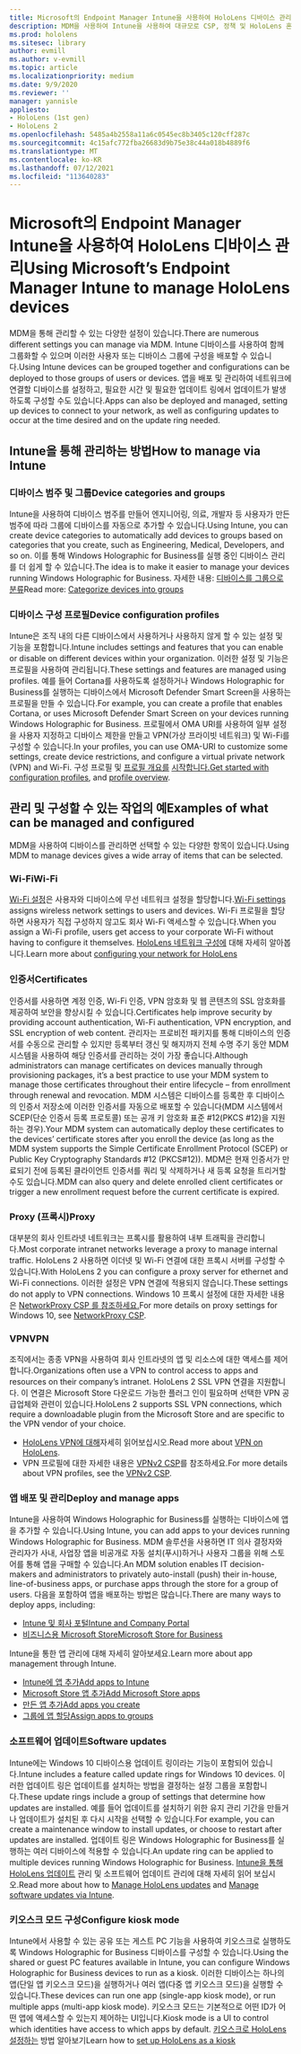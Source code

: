 ```yaml
---
title: Microsoft의 Endpoint Manager Intune을 사용하여 HoloLens 디바이스 관리
description: MDM을 사용하여 Intune을 사용하여 대규모로 CSP, 정책 및 HoloLens 혼합 현실 디바이스를 관리하는 방법을 알아봅니다.
ms.prod: hololens
ms.sitesec: library
author: evmill
ms.author: v-evmill
ms.topic: article
ms.localizationpriority: medium
ms.date: 9/9/2020
ms.reviewer: ''
manager: yannisle
appliesto:
- HoloLens (1st gen)
- HoloLens 2
ms.openlocfilehash: 5485a4b2558a11a6c0545ec8b3405c120cff287c
ms.sourcegitcommit: 4c15afc772fba26683d9b75e38c44a018b4889f6
ms.translationtype: MT
ms.contentlocale: ko-KR
ms.lasthandoff: 07/12/2021
ms.locfileid: "113640283"
---
```

# <a name="using-microsofts-endpoint-manager-intune-to-manage-hololens-devices"></a><span data-ttu-id="5ee23-103">Microsoft의 Endpoint Manager Intune을 사용하여 HoloLens 디바이스 관리</span><span class="sxs-lookup"><span data-stu-id="5ee23-103">Using Microsoft’s Endpoint Manager Intune to manage HoloLens devices</span></span>

<span data-ttu-id="5ee23-104">MDM을 통해 관리할 수 있는 다양한 설정이 있습니다.</span><span class="sxs-lookup"><span data-stu-id="5ee23-104">There are numerous different settings you can manage via MDM.</span></span> <span data-ttu-id="5ee23-105">Intune 디바이스를 사용하여 함께 그룹화할 수 있으며 이러한 사용자 또는 디바이스 그룹에 구성을 배포할 수 있습니다.</span><span class="sxs-lookup"><span data-stu-id="5ee23-105">Using Intune devices can be grouped together and configurations can be deployed to those groups of users or devices.</span></span> <span data-ttu-id="5ee23-106">앱을 배포 및 관리하여 네트워크에 연결할 디바이스를 설정하고, 필요한 시간 및 필요한 업데이트 링에서 업데이트가 발생하도록 구성할 수도 있습니다.</span><span class="sxs-lookup"><span data-stu-id="5ee23-106">Apps can also be deployed and managed, setting up devices to connect to your network, as well as configuring updates to occur at the time desired and on the update ring needed.</span></span> 

## <a name="how-to-manage-via-intune"></a><span data-ttu-id="5ee23-107">Intune을 통해 관리하는 방법</span><span class="sxs-lookup"><span data-stu-id="5ee23-107">How to manage via Intune</span></span>

### <a name="device-categories-and-groups"></a><span data-ttu-id="5ee23-108">디바이스 범주 및 그룹</span><span class="sxs-lookup"><span data-stu-id="5ee23-108">Device categories and groups</span></span>
<span data-ttu-id="5ee23-109">Intune을 사용하여 디바이스 범주를 만들어 엔지니어링, 의료, 개발자 등 사용자가 만든 범주에 따라 그룹에 디바이스를 자동으로 추가할 수 있습니다.</span><span class="sxs-lookup"><span data-stu-id="5ee23-109">Using Intune, you can create device categories to automatically add devices to groups based on categories that you create, such as Engineering, Medical, Developers, and so on.</span></span> <span data-ttu-id="5ee23-110">이를 통해 Windows Holographic for Business를 실행 중인 디바이스 관리를 더 쉽게 할 수 있습니다.</span><span class="sxs-lookup"><span data-stu-id="5ee23-110">The idea is to make it easier to manage your devices running Windows Holographic for Business.</span></span>
<span data-ttu-id="5ee23-111">자세한 내용: [디바이스를 그룹으로 분류](/mem/intune/enrollment/device-group-mapping)</span><span class="sxs-lookup"><span data-stu-id="5ee23-111">Read more: [Categorize devices into groups](/mem/intune/enrollment/device-group-mapping)</span></span>

### <a name="device-configuration-profiles"></a><span data-ttu-id="5ee23-112">디바이스 구성 프로필</span><span class="sxs-lookup"><span data-stu-id="5ee23-112">Device configuration profiles</span></span>
<span data-ttu-id="5ee23-113">Intune은 조직 내의 다른 디바이스에서 사용하거나 사용하지 않게 할 수 있는 설정 및 기능을 포함합니다.</span><span class="sxs-lookup"><span data-stu-id="5ee23-113">Intune includes settings and features that you can enable or disable on different devices within your organization.</span></span> <span data-ttu-id="5ee23-114">이러한 설정 및 기능은 프로필을 사용하여 관리됩니다.</span><span class="sxs-lookup"><span data-stu-id="5ee23-114">These settings and features are managed using profiles.</span></span> <span data-ttu-id="5ee23-115">예를 들어 Cortana를 사용하도록 설정하거나 Windows Holographic for Business를 실행하는 디바이스에서 Microsoft Defender Smart Screen을 사용하는 프로필을 만들 수 있습니다.</span><span class="sxs-lookup"><span data-stu-id="5ee23-115">For example, you can create a profile that enables Cortana, or uses Microsoft Defender Smart Screen on your devices running Windows Holographic for Business.</span></span>
<span data-ttu-id="5ee23-116">프로필에서 OMA URI를 사용하여 일부 설정을 사용자 지정하고 디바이스 제한을 만들고 VPN(가상 프라이빗 네트워크) 및 Wi-Fi를 구성할 수 있습니다.</span><span class="sxs-lookup"><span data-stu-id="5ee23-116">In your profiles, you can use OMA-URI to customize some settings, create device restrictions, and configure a virtual private network (VPN) and Wi-Fi.</span></span>
<span data-ttu-id="5ee23-117">구성 프로필 및 [프로필 개요를](/mem/intune/configuration/device-profile-create) [시작합니다.](/mem/intune/configuration/device-profiles)</span><span class="sxs-lookup"><span data-stu-id="5ee23-117">[Get started with configuration profiles](/mem/intune/configuration/device-profiles), and [profile overview](/mem/intune/configuration/device-profile-create).</span></span>

## <a name="examples-of-what-can-be-managed-and-configured"></a><span data-ttu-id="5ee23-118">관리 및 구성할 수 있는 작업의 예</span><span class="sxs-lookup"><span data-stu-id="5ee23-118">Examples of what can be managed and configured</span></span>

<span data-ttu-id="5ee23-119">MDM을 사용하여 디바이스를 관리하면 선택할 수 있는 다양한 항목이 있습니다.</span><span class="sxs-lookup"><span data-stu-id="5ee23-119">Using MDM to manage devices gives a wide array of items that can be selected.</span></span> 

### <a name="wi-fi"></a><span data-ttu-id="5ee23-120">Wi-Fi</span><span class="sxs-lookup"><span data-stu-id="5ee23-120">Wi-Fi</span></span>
<span data-ttu-id="5ee23-121">[Wi-Fi 설정](/mem/intune/configuration/wi-fi-settings-configure)은 사용자와 디바이스에 무선 네트워크 설정을 할당합니다.</span><span class="sxs-lookup"><span data-stu-id="5ee23-121">[Wi-Fi settings](/mem/intune/configuration/wi-fi-settings-configure) assigns wireless network settings to users and devices.</span></span> <span data-ttu-id="5ee23-122">Wi-Fi 프로필을 할당하면 사용자가 직접 구성하지 않고도 회사 Wi-Fi 액세스할 수 있습니다.</span><span class="sxs-lookup"><span data-stu-id="5ee23-122">When you assign a Wi-Fi profile, users get access to your corporate Wi-Fi without having to configure it themselves.</span></span>
<span data-ttu-id="5ee23-123">[HoloLens 네트워크 구성에](hololens-commercial-infrastructure.md) 대해 자세히 알아봅니다.</span><span class="sxs-lookup"><span data-stu-id="5ee23-123">Learn more about [configuring your network for HoloLens](hololens-commercial-infrastructure.md)</span></span>

### <a name="certificates"></a><span data-ttu-id="5ee23-124">인증서</span><span class="sxs-lookup"><span data-stu-id="5ee23-124">Certificates</span></span>
<span data-ttu-id="5ee23-125">인증서를 사용하면 계정 인증, Wi-Fi 인증, VPN 암호화 및 웹 콘텐츠의 SSL 암호화를 제공하여 보안을 향상시킬 수 있습니다.</span><span class="sxs-lookup"><span data-stu-id="5ee23-125">Certificates help improve security by providing account authentication, Wi-Fi authentication, VPN encryption, and SSL encryption of web content.</span></span> <span data-ttu-id="5ee23-126">관리자는 프로비전 패키지를 통해 디바이스의 인증서를 수동으로 관리할 수 있지만 등록부터 갱신 및 해지까지 전체 수명 주기 동안 MDM 시스템을 사용하여 해당 인증서를 관리하는 것이 가장 좋습니다.</span><span class="sxs-lookup"><span data-stu-id="5ee23-126">Although administrators can manage certificates on devices manually through provisioning packages, it’s a best practice to use your MDM system to manage those certificates throughout their entire lifecycle – from enrollment through renewal and revocation.</span></span> <span data-ttu-id="5ee23-127">MDM 시스템은 디바이스를 등록한 후 디바이스의 인증서 저장소에 이러한 인증서를 자동으로 배포할 수 있습니다(MDM 시스템에서 SCEP(단순 인증서 등록 프로토콜) 또는 공개 키 암호화 표준 #12(PKCS #12)을 지원하는 경우).</span><span class="sxs-lookup"><span data-stu-id="5ee23-127">Your MDM system can automatically deploy these certificates to the devices’ certificate stores after you enroll the device (as long as the MDM system supports the Simple Certificate Enrollment Protocol (SCEP) or Public Key Cryptography Standards #12 (PKCS#12)).</span></span> <span data-ttu-id="5ee23-128">MDM은 현재 인증서가 만료되기 전에 등록된 클라이언트 인증서를 쿼리 및 삭제하거나 새 등록 요청을 트리거할 수도 있습니다.</span><span class="sxs-lookup"><span data-stu-id="5ee23-128">MDM can also query and delete enrolled client certificates or trigger a new enrollment request before the current certificate is expired.</span></span> 

### <a name="proxy"></a><span data-ttu-id="5ee23-129">Proxy (프록시)</span><span class="sxs-lookup"><span data-stu-id="5ee23-129">Proxy</span></span>
<span data-ttu-id="5ee23-130">대부분의 회사 인트라넷 네트워크는 프록시를 활용하여 내부 트래픽을 관리합니다.</span><span class="sxs-lookup"><span data-stu-id="5ee23-130">Most corporate intranet networks leverage a proxy to manage internal traffic.</span></span> <span data-ttu-id="5ee23-131">HoloLens 2 사용하면 이더넷 및 Wi-Fi 연결에 대한 프록시 서버를 구성할 수 있습니다.</span><span class="sxs-lookup"><span data-stu-id="5ee23-131">With HoloLens 2 you can configure a proxy server for ethernet and Wi-Fi connections.</span></span> <span data-ttu-id="5ee23-132">이러한 설정은 VPN 연결에 적용되지 않습니다.</span><span class="sxs-lookup"><span data-stu-id="5ee23-132">These settings do not apply to VPN connections.</span></span> <span data-ttu-id="5ee23-133">Windows 10 프록시 설정에 대한 자세한 내용은 [NetworkProxy CSP 를 참조하세요.](/windows/client-management/mdm/networkproxy-csp)</span><span class="sxs-lookup"><span data-stu-id="5ee23-133">For more details on proxy settings for Windows 10, see [NetworkProxy CSP](/windows/client-management/mdm/networkproxy-csp).</span></span>

### <a name="vpn"></a><span data-ttu-id="5ee23-134">VPN</span><span class="sxs-lookup"><span data-stu-id="5ee23-134">VPN</span></span>
<span data-ttu-id="5ee23-135">조직에서는 종종 VPN을 사용하여 회사 인트라넷의 앱 및 리소스에 대한 액세스를 제어합니다.</span><span class="sxs-lookup"><span data-stu-id="5ee23-135">Organizations often use a VPN to control access to apps and resources on their company’s intranet.</span></span> <span data-ttu-id="5ee23-136">HoloLens 2 SSL VPN 연결을 지원합니다. 이 연결은 Microsoft Store 다운로드 가능한 플러그 인이 필요하며 선택한 VPN 공급업체와 관련이 있습니다.</span><span class="sxs-lookup"><span data-stu-id="5ee23-136">HoloLens 2 supports SSL VPN connections, which require a downloadable plugin from the Microsoft Store and are specific to the VPN vendor of your choice.</span></span> 
- <span data-ttu-id="5ee23-137">[HoloLens VPN에 대해](hololens-network.md#vpn)자세히 읽어보십시오.</span><span class="sxs-lookup"><span data-stu-id="5ee23-137">Read more about [VPN on HoloLens](hololens-network.md#vpn).</span></span>
- <span data-ttu-id="5ee23-138">VPN 프로필에 대한 자세한 내용은 [VPNv2 CSP](/windows/client-management/mdm/vpnv2-csp)를 참조하세요.</span><span class="sxs-lookup"><span data-stu-id="5ee23-138">For more details about VPN profiles, see the [VPNv2 CSP](/windows/client-management/mdm/vpnv2-csp).</span></span>

### <a name="deploy-and-manage-apps"></a><span data-ttu-id="5ee23-139">앱 배포 및 관리</span><span class="sxs-lookup"><span data-stu-id="5ee23-139">Deploy and manage apps</span></span>
<span data-ttu-id="5ee23-140">Intune을 사용하여 Windows Holographic for Business를 실행하는 디바이스에 앱을 추가할 수 있습니다.</span><span class="sxs-lookup"><span data-stu-id="5ee23-140">Using Intune, you can add apps to your devices running Windows Holographic for Business.</span></span> <span data-ttu-id="5ee23-141">MDM 솔루션을 사용하면 IT 의사 결정자와 관리자가 사내, 사업장 앱을 비공개로 자동 설치(푸시)하거나 사용자 그룹을 위해 스토어를 통해 앱을 구매할 수 있습니다.</span><span class="sxs-lookup"><span data-stu-id="5ee23-141">An MDM solution enables IT decision-makers and administrators to privately auto-install (push) their in-house, line-of-business apps, or purchase apps through the store for a group of users.</span></span> <span data-ttu-id="5ee23-142">다음을 포함하여 앱을 배포하는 방법은 많습니다.</span><span class="sxs-lookup"><span data-stu-id="5ee23-142">There are many ways to deploy apps, including:</span></span>
-   [<span data-ttu-id="5ee23-143">Intune 및 회사 포털</span><span class="sxs-lookup"><span data-stu-id="5ee23-143">Intune and Company Portal</span></span>]( app-deploy-intune.md)
-   [<span data-ttu-id="5ee23-144">비즈니스용 Microsoft Store</span><span class="sxs-lookup"><span data-stu-id="5ee23-144">Microsoft Store for Business</span></span>]( app-deploy-store-business.md)

<span data-ttu-id="5ee23-145">Intune을 통한 앱 관리에 대해 자세히 알아보세요.</span><span class="sxs-lookup"><span data-stu-id="5ee23-145">Learn more about app management through Intune.</span></span>
-   [<span data-ttu-id="5ee23-146">Intune에 앱 추가</span><span class="sxs-lookup"><span data-stu-id="5ee23-146">Add apps to Intune</span></span>](/mem/intune/apps/apps-add)
-   [<span data-ttu-id="5ee23-147">Microsoft Store 앱 추가</span><span class="sxs-lookup"><span data-stu-id="5ee23-147">Add Microsoft Store apps</span></span>](/mem/intune/apps/store-apps-windows)
-   [<span data-ttu-id="5ee23-148">만든 앱 추가</span><span class="sxs-lookup"><span data-stu-id="5ee23-148">Add apps you create</span></span>](/mem/intune/apps/lob-apps-windows)
- [<span data-ttu-id="5ee23-149">그룹에 앱 할당</span><span class="sxs-lookup"><span data-stu-id="5ee23-149">Assign apps to groups</span></span>](/mem/intune/apps/apps-deploy)

### <a name="software-updates"></a><span data-ttu-id="5ee23-150">소프트웨어 업데이트</span><span class="sxs-lookup"><span data-stu-id="5ee23-150">Software updates</span></span>
<span data-ttu-id="5ee23-151">Intune에는 Windows 10 디바이스용 업데이트 링이라는 기능이 포함되어 있습니다.</span><span class="sxs-lookup"><span data-stu-id="5ee23-151">Intune includes a feature called update rings for Windows 10 devices.</span></span> <span data-ttu-id="5ee23-152">이러한 업데이트 링은 업데이트를 설치하는 방법을 결정하는 설정 그룹을 포함합니다.</span><span class="sxs-lookup"><span data-stu-id="5ee23-152">These update rings include a group of settings that determine how updates are installed.</span></span> <span data-ttu-id="5ee23-153">예를 들어 업데이트를 설치하기 위한 유지 관리 기간을 만들거나 업데이트가 설치된 후 다시 시작을 선택할 수 있습니다.</span><span class="sxs-lookup"><span data-stu-id="5ee23-153">For example, you can create a maintenance window to install updates, or choose to restart after updates are installed.</span></span> <span data-ttu-id="5ee23-154">업데이트 링은 Windows Holographic for Business를 실행하는 여러 디바이스에 적용할 수 있습니다.</span><span class="sxs-lookup"><span data-stu-id="5ee23-154">An update ring can be applied to multiple devices running Windows Holographic for Business.</span></span>
<span data-ttu-id="5ee23-155">[Intune을 통해](/mem/intune/protect/windows-update-for-business-configure) [HoloLens 업데이트](hololens-updates.md) 관리 및 소프트웨어 업데이트 관리에 대해 자세히 읽어 보십시오.</span><span class="sxs-lookup"><span data-stu-id="5ee23-155">Read more about how to [Manage HoloLens updates](hololens-updates.md) and [Manage software updates via Intune](/mem/intune/protect/windows-update-for-business-configure).</span></span>

### <a name="configure-kiosk-mode"></a><span data-ttu-id="5ee23-156">키오스크 모드 구성</span><span class="sxs-lookup"><span data-stu-id="5ee23-156">Configure kiosk mode</span></span>
<span data-ttu-id="5ee23-157">Intune에서 사용할 수 있는 공유 또는 게스트 PC 기능을 사용하여 키오스크로 실행하도록 Windows Holographic for Business 디바이스를 구성할 수 있습니다.</span><span class="sxs-lookup"><span data-stu-id="5ee23-157">Using the shared or guest PC features available in Intune, you can configure Windows Holographic for Business devices to run as a kiosk.</span></span> <span data-ttu-id="5ee23-158">이러한 디바이스는 하나의 앱(단일 앱 키오스크 모드)을 실행하거나 여러 앱(다중 앱 키오스크 모드)을 실행할 수 있습니다.</span><span class="sxs-lookup"><span data-stu-id="5ee23-158">These devices can run one app (single-app kiosk mode), or run multiple apps (multi-app kiosk mode).</span></span> <span data-ttu-id="5ee23-159">키오스크 모드는 기본적으로 어떤 ID가 어떤 앱에 액세스할 수 있는지 제어하는 UI입니다.</span><span class="sxs-lookup"><span data-stu-id="5ee23-159">Kiosk mode is a UI to control which identities have access to which apps by default.</span></span>
<span data-ttu-id="5ee23-160">[키오스크로 HoloLens 설정하는]( hololens-kiosk.md) 방법 알아보기</span><span class="sxs-lookup"><span data-stu-id="5ee23-160">Learn how to [set up HoloLens as a kiosk]( hololens-kiosk.md)</span></span>

